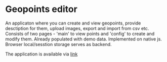 # Geopoints editor

An applicaton where you can create and view geopoints, provide desctiption for them, upload images, export and import from csv etc.
Consists of two pages - 'main' to view points and 'config' to create and modify them. Already populated with demo data.
Implemented on native js. Browser local/sesstion storage serves as backend.

The application is available via [link](https://vp-js.neocities.org/geopoints_editor)
